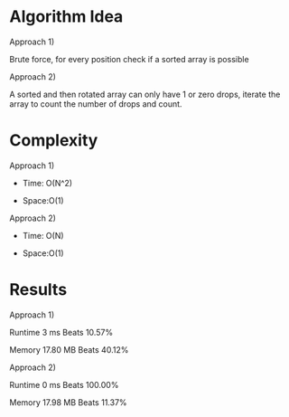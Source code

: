 # Algorithm Idea

Approach 1)

Brute force, for every position check if a sorted array is possible

Approach 2)

A sorted and then rotated array can only have 1 or zero drops, iterate the array to count the number of drops and count.

# Complexity

Approach 1)

- Time: O(N^2)

- Space:O(1)

Approach 2)

- Time: O(N)

- Space:O(1)

# Results

Approach 1)

Runtime
3
ms
Beats
10.57%

Memory
17.80
MB
Beats
40.12%

Approach 2)

Runtime
0
ms
Beats
100.00%

Memory
17.98
MB
Beats
11.37%